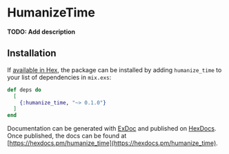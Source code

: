 # HumanizeTime

**TODO: Add description**

## Installation

If [available in Hex](https://hex.pm/docs/publish), the package can be installed
by adding `humanize_time` to your list of dependencies in `mix.exs`:

```elixir
def deps do
  [
    {:humanize_time, "~> 0.1.0"}
  ]
end
```

Documentation can be generated with [ExDoc](https://github.com/elixir-lang/ex_doc)
and published on [HexDocs](https://hexdocs.pm). Once published, the docs can
be found at [https://hexdocs.pm/humanize_time](https://hexdocs.pm/humanize_time).


